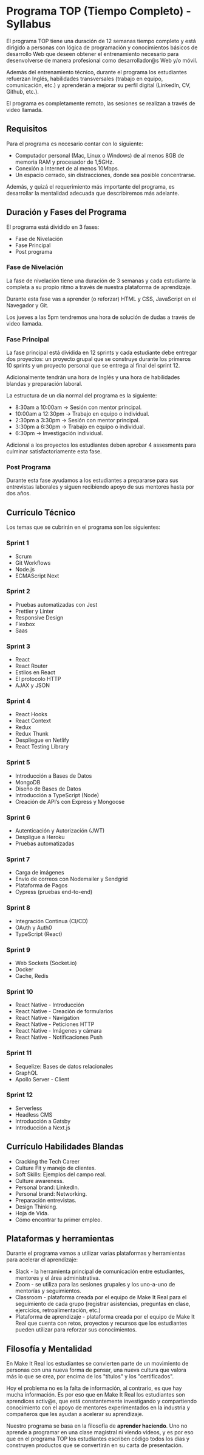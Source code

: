 # Programa TOP (Tiempo Completo) - Syllabus

El programa TOP tiene una duración de 12 semanas tiempo completo y está dirigido a personas con lógica de programación y conocimientos básicos de desarrollo Web que deseen obtener el entrenamiento necesario para desenvolverse de manera profesional como desarrollador@s Web y/o móvil.

Además del entrenamiento técnico, durante el programa los estudiantes refuerzan Inglés, habilidades transversales (trabajo en equipo, comunicación, etc.) y aprenderán a mejorar su perfil digital (LinkedIn, CV, Github, etc.).

El programa es completamente remoto, las sesiones se realizan a través de video llamada.

## Requisitos

Para el programa es necesario contar con lo siguiente:

- Computador personal (Mac, Linux o Windows) de al menos 8GB de memoria RAM y procesador de 1,5GHz.
- Conexión a Internet de al menos 10Mbps.
- Un espacio cerrado, sin distracciones, donde sea posible concentrarse.

Además, y quizá el requerimiento más importante del programa, es desarrollar la mentalidad adecuada que describiremos más adelante.

## Duración y Fases del Programa

El programa está dividido en 3 fases:

- Fase de Nivelación
- Fase Principal
- Post programa

### Fase de Nivelación

La fase de nivelación tiene una duración de 3 semanas y cada estudiante la completa a su propio ritmo a través de nuestra plataforma de aprendizaje.

Durante esta fase vas a aprender (o reforzar) HTML y CSS, JavaScript en el Navegador y Git.

Los jueves a las 5pm tendremos una hora de solución de dudas a través de video llamada.

### Fase Principal

La fase principal está dividida en 12 sprints y cada estudiante debe entregar dos proyectos: un proyecto grupal que se construye durante los primeros 10 sprints y un proyecto personal que se entrega al final del sprint 12.

Adicionalmente tendrán una hora de Inglés y una hora de habilidades blandas y preparación laboral.

La estructura de un día normal del programa es la siguiente:

- 8:30am a 10:00am → Sesión con mentor principal.
- 10:00am a 12:30pm → Trabajo en equipo o individual.
- 2:30pm a 3:30pm → Sesión con mentor principal.
- 3:30pm a 6:30pm → Trabajo en equipo o individual.
- 6:30pm → Investigación individual.

Adicional a los proyectos los estudiantes deben aprobar 4 assesments para culminar satisfactoriamente esta fase.

### Post Programa

Durante esta fase ayudamos a los estudiantes a prepararse para sus entrevistas laborales y siguen recibiendo apoyo de sus mentores hasta por dos años.

## Currículo Técnico

Los temas que se cubrirán en el programa son los siguientes:

### Sprint 1

- Scrum
- Git Workflows
- Node.js
- ECMAScript Next

### Sprint 2

- Pruebas automatizadas con Jest
- Prettier y Linter
- Responsive Design
- Flexbox
- Saas

### Sprint 3

- React
- React Router
- Estilos en React
- El protocolo HTTP
- AJAX y JSON

### Sprint 4

- React Hooks
- React Context
- Redux
- Redux Thunk
- Despliegue en Netlify
- React Testing Library

### Sprint 5

- Introducción a Bases de Datos
- MongoDB
- Diseño de Bases de Datos
- Introducción a TypeScript (Node)
- Creación de API’s con Express y Mongoose

### Sprint 6

- Autenticación y Autorización (JWT)
- Despligue a Heroku
- Pruebas automatizadas

### Sprint 7

- Carga de imágenes
- Envío de correos con Nodemailer y Sendgrid
- Plataforma de Pagos
- Cypress (pruebas end-to-end)

### Sprint 8

- Integración Continua (CI/CD)
- OAuth y Auth0
- TypeScript (React)

### Sprint 9

- Web Sockets (Socket.io)
- Docker
- Cache, Redis

### Sprint 10

- React Native - Introducción
- React Native - Creación de formularios
- React Native - Navigation
- React Native - Peticiones HTTP
- React Native - Imágenes y cámara
- React Native - Notificaciones Push

### Sprint 11

- Sequelize: Bases de datos relacionales
- GraphQL
- Apollo Server - Client

### Sprint 12

- Serverless
- Headless CMS
- Introducción a Gatsby
- Introducción a Next.js

## Currículo Habilidades Blandas

- Cracking the Tech Career
- Culture Fit y manejo de clientes.
- Soft Skills: Ejemplos del campo real.
- Culture awareness.
- Personal brand: LinkedIn.
- Personal brand: Networking.
- Preparación entrevistas.
- Design Thinking.
- Hoja de Vida.
- Cómo encontrar tu primer empleo.

## Plataformas y herramientas

Durante el programa vamos a utilizar varias plataformas y herramientas para acelerar el aprendizaje:

- Slack - la herramienta principal de comunicación entre estudiantes, mentores y el área administrativa.
- Zoom - se utiliza para las sesiones grupales y los uno-a-uno de mentorías y seguimientos.
- Classroom - plataforma creada por el equipo de Make It Real para el seguimiento de cada grupo (registrar asistencias, preguntas en clase, ejercicios, retroalimentación, etc.)
- Plataforma de aprendizaje - plataforma creada por el equipo de Make It Real que cuenta con retos, proyectos y recursos que los estudiantes pueden utilizar para reforzar sus conocimientos.

## Filosofía y Mentalidad

En Make It Real los estudiantes se convierten parte de un movimiento de personas con una nueva forma de pensar, una nueva cultura que valora más lo que se crea, por encima de los "títulos" y los "certificados".

Hoy el problema no es la falta de información, al contrario, es que hay mucha información. Es por eso que en Make It Real los estudiantes son aprendices activ@s, que está constantemente investigando y compartiendo conocimiento con el apoyo de mentores experimentados en la industria y compañeros que les ayudan a acelerar su aprendizaje.

Nuestro programa se basa en la filosofía de **aprender haciendo**. Uno no aprende a programar en una clase magistral ni viendo videos, y es por eso que en el programa TOP los estudiantes escriben código todos los días y construyen productos que se convertirán en su carta de presentación.